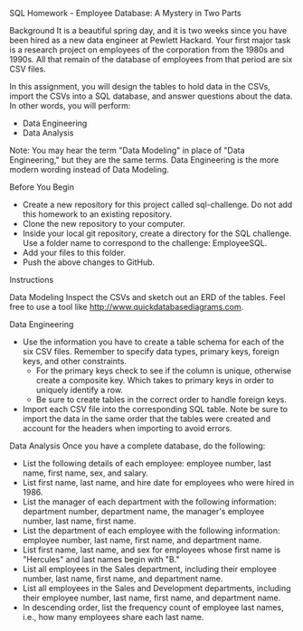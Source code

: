 SQL Homework - Employee Database: A Mystery in Two Parts

Background
It is a beautiful spring day, and it is two weeks since you have been hired as a new data engineer at Pewlett Hackard. Your first major task is a research project on employees of the corporation from the 1980s and 1990s. All that remain of the database of employees from that period are six CSV files.

In this assignment, you will design the tables to hold data in the CSVs, import the CSVs into a SQL database, and answer questions about the data. In other words, you will perform:

- Data Engineering
- Data Analysis

Note: You may hear the term "Data Modeling" in place of "Data Engineering," but they are the same terms. Data Engineering is the more modern wording instead of Data Modeling.

Before You Begin
- Create a new repository for this project called sql-challenge. Do not add this homework to an existing repository.
- Clone the new repository to your computer.
- Inside your local git repository, create a directory for the SQL challenge. Use a folder name to correspond to the challenge: EmployeeSQL.
- Add your files to this folder.
- Push the above changes to GitHub.

Instructions

Data Modeling
Inspect the CSVs and sketch out an ERD of the tables. Feel free to use a tool like http://www.quickdatabasediagrams.com.

Data Engineering
- Use the information you have to create a table schema for each of the six CSV files. Remember to specify data types, primary keys, foreign keys, and other constraints.
  - For the primary keys check to see if the column is unique, otherwise create a composite key. Which takes to primary keys in order to uniquely identify a row.
  - Be sure to create tables in the correct order to handle foreign keys.
- Import each CSV file into the corresponding SQL table. Note be sure to import the data in the same order that the tables were created and account for the headers when importing to avoid errors.

Data Analysis
Once you have a complete database, do the following:
- List the following details of each employee: employee number, last name, first name, sex, and salary.
- List first name, last name, and hire date for employees who were hired in 1986.
- List the manager of each department with the following information: department number, department name, the manager's employee number, last name, first name.
- List the department of each employee with the following information: employee number, last name, first name, and department name.
- List first name, last name, and sex for employees whose first name is "Hercules" and last names begin with "B."
- List all employees in the Sales department, including their employee number, last name, first name, and department name.
- List all employees in the Sales and Development departments, including their employee number, last name, first name, and department name.
- In descending order, list the frequency count of employee last names, i.e., how many employees share each last name.


